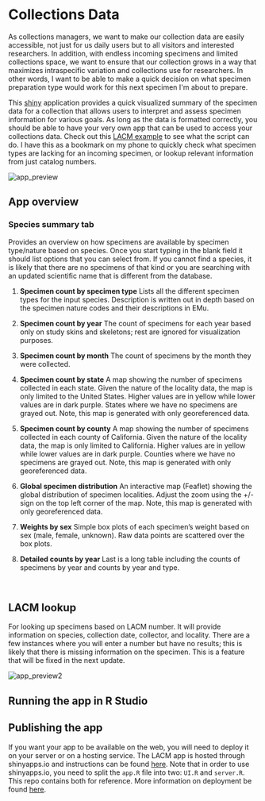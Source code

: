 # Collections Data

As collections managers, we want to make our collection data are easily accessible, not just for us daily users but to all visitors and interested researchers. In addition, with endless incoming specimens and limited collections space, we want to ensure that our collection grows in a way that maximizes intraspecific variation and collections use for researchers. In other words, I want to be able to make a quick decision on what specimen preparation type would work for this next specimen I'm about to prepare. 

This [shiny](https://shiny.posit.co/) application provides a quick visualized summary of the specimen data for a collection that allows users to interpret and assess specimen information for various goals. As long as the data is formatted correctly, you should be able to have your very own app that can be used to access your collections data. Check out this [LACM example](https://nhm-birds.shinyapps.io/lacm_birds/) to see what the script can do. I have this as a bookmark on my phone to quickly check what specimen types are lacking for an incoming specimen, or lookup relevant information from just catalog numbers. 


![app_preview](https://github.com/younghasuh/collectionsdata/assets/22403928/3667a03b-a543-4a05-aa96-7649bd71306f)


## App overview
### Species summary tab
Provides an overview on how specimens are available by specimen type/nature based on species. Once you start typing in the blank field it should list options that you can select from. If you cannot find a species, it is likely that there are no specimens of that kind or you are searching with an updated scientific name that is different from the database. 

1. **Specimen count by specimen type**
Lists all the different specimen types for the input species. Description is written out in depth based on the specimen nature codes and their descriptions in EMu.

2. **Specimen count by year**
The count of specimens for each year based only on study skins and skeletons; rest are ignored for visualization purposes. 

3. **Specimen count by month**
The count of specimens by the month they were collected. 

4. **Specimen count by state**
A map showing the number of specimens collected in each state. Given the nature of the locality data, the map is only limited to the United States. Higher values are in yellow while lower values are in dark purple. States where we have no specimens are grayed out. Note, this map is generated with only georeferenced data.

5. **Specimen count by county**
A map showing the number of specimens collected in each county of California. Given the nature of the locality data, the map is only limited to California. Higher values are in yellow while lower values are in dark purple. Counties where we have no specimens are grayed out. Note, this map is generated with only georeferenced data. 

6. **Global specimen distribution**
An interactive map (Feaflet) showing the global distribution of specimen localities. Adjust the zoom using the +/- sign on the top left corner of the map. Note, this map is generated with only georeferenced data. 

7. **Weights by sex**
Simple box plots of each specimen’s weight based on sex (male, female, unknown). Raw data points are scattered over the box plots.   

8. **Detailed counts by year**
Last is a long table including the counts of specimens by year and counts by year and type. 

<br>

## LACM lookup
For looking up specimens based on LACM number. It will provide information on species, collection date, collector, and locality. There are a few instances where you will enter a number but have no results; this is likely that there is missing information on the specimen. This is a feature that will be fixed in the next update. 

![app_preview2](https://github.com/younghasuh/collectionsdata/assets/22403928/cbfc9ef7-519a-46ed-a4bd-2731aea3cd74)


## Running the app in R Studio


## Publishing the app 
If you want your app to be available on the web, you will need to deploy it on your server or on a hosting service. The LACM app is hosted through shinyapps.io and instructions can be found [here](https://shiny.posit.co/r/articles/share/shinyapps/). Note that in order to use shinyapps.io, you need to split the `app.R` file into two: `UI.R` and `server.R`. This repo contains both for reference. 
More information on deployment be found [here](https://shiny.posit.co/r/deploy.html).

